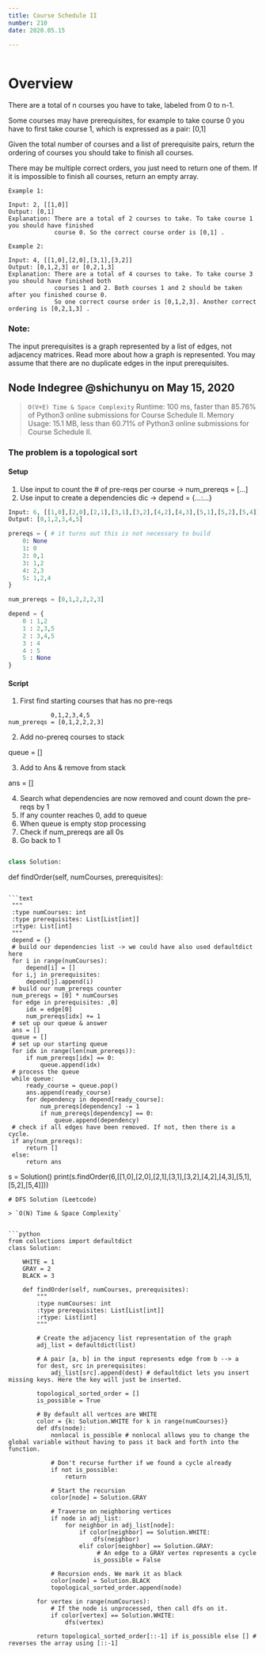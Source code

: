```yaml
---
title: Course Schedule II
number: 210
date: 2020.05.15

---
```


```toc

```

# Overview

There are a total of n courses you have to take, labeled from 0 to n-1.

Some courses may have prerequisites, for example to take course 0 you have to first take course 1, which is expressed as a pair: [0,1]

Given the total number of courses and a list of prerequisite pairs, return the ordering of courses you should take to finish all courses.

There may be multiple correct orders, you just need to return one of them. If it is impossible to finish all courses, return an empty array.

```text
Example 1:

Input: 2, [[1,0]] 
Output: [0,1]
Explanation: There are a total of 2 courses to take. To take course 1 you should have finished   
             course 0. So the correct course order is [0,1] .
```

```text
Example 2:

Input: 4, [[1,0],[2,0],[3,1],[3,2]]
Output: [0,1,2,3] or [0,2,1,3]
Explanation: There are a total of 4 courses to take. To take course 3 you should have finished both     
             courses 1 and 2. Both courses 1 and 2 should be taken after you finished course 0. 
             So one correct course order is [0,1,2,3]. Another correct ordering is [0,2,1,3] .
```

### Note:
The input prerequisites is a graph represented by a list of edges, not adjacency matrices. Read more about how a graph is represented. You may assume that there are no duplicate edges in the input prerequisites.

## Node Indegree @shichunyu on May 15, 2020

> `O(V+E) Time & Space Complexity` Runtime: 100 ms, faster than 85.76% of Python3 online submissions for Course Schedule II. Memory Usage: 15.1 MB, less than 60.71% of Python3 online submissions for Course Schedule II.  

### The problem is a topological sort

#### Setup

1. Use input to count the # of pre-reqs per course -> num_prereqs = [...]
2. Use input to create a dependencies dic -> depend = {...:...}

```python
Input: 6, [[1,0],[2,0],[2,1],[3,1],[3,2],[4,2],[4,3],[5,1],[5,2],[5,4]]
Output: [0,1,2,3,4,5]

prereqs = { # it turns out this is not necessary to build
    0: None
    1: 0
    2: 0,1
    3: 1,2
    4: 2,3
    5: 1,2,4
}

num_prereqs = [0,1,2,2,2,3]

depend = {
    0 : 1,2
    1 : 2,3,5
    2 : 3,4,5
    3 : 4
    4 : 5
    5 : None 
}
```

#### Script

1. First find starting courses that has no pre-reqs

```text
            0,1,2,3,4,5
num_prereqs = [0,1,2,2,2,3]
```

2. Add no-prereq courses to stack

queue = []

3. Add to Ans & remove from stack

ans = []

4. Search what dependencies are now removed and count down the pre-reqs by 1
5. If any counter reaches 0, add to queue
6. When queue is empty stop processing
7. Check if num_prereqs are all 0s
8. Go back to 1

```python

class Solution:

```
def findOrder\(self, numCourses, prerequisites\):
```

​```text
 """
 :type numCourses: int
 :type prerequisites: List[List[int]]
 :rtype: List[int]
 """
 depend = {}
 # build our dependencies list -> we could have also used defaultdict here
 for i in range(numCourses):
     depend[i] = []
 for i,j in prerequisites:
     depend[j].append(i)
 # build our num_prereqs counter
 num_prereqs = [0] * numCourses
 for edge in prerequisites: ,0]
     idx = edge[0]
     num_prereqs[idx] += 1
 # set up our queue & answer
 ans = []
 queue = []
 # set up our starting queue
 for idx in range(len(num_prereqs)):
     if num_prereqs[idx] == 0:
         queue.append(idx)
 # process the queue
 while queue:
     ready_course = queue.pop()
     ans.append(ready_course)
     for dependency in depend[ready_course]:
         num_prereqs[dependency] -= 1
         if num_prereqs[dependency] == 0:
             queue.append(dependency)
 # check if all edges have been removed. If not, then there is a cycle.
 if any(num_prereqs):
     return []
 else:
     return ans
```

s = Solution() print(s.findOrder(6,[[1,0],[2,0],[2,1],[3,1],[3,2],[4,2],[4,3],[5,1],[5,2],[5,4]]))

```text
# DFS Solution (Leetcode)

> `O(N) Time & Space Complexity`  


​```python
from collections import defaultdict
class Solution:

    WHITE = 1
    GRAY = 2
    BLACK = 3

    def findOrder(self, numCourses, prerequisites):
        """
        :type numCourses: int
        :type prerequisites: List[List[int]]
        :rtype: List[int]
        """

        # Create the adjacency list representation of the graph
        adj_list = defaultdict(list) 

        # A pair [a, b] in the input represents edge from b --> a
        for dest, src in prerequisites:
            adj_list[src].append(dest) # defaultdict lets you insert missing keys. Here the key will just be inserted. 

        topological_sorted_order = []
        is_possible = True

        # By default all vertces are WHITE
        color = {k: Solution.WHITE for k in range(numCourses)}
        def dfs(node):
            nonlocal is_possible # nonlocal allows you to change the global variable without having to pass it back and forth into the function.

            # Don't recurse further if we found a cycle already
            if not is_possible:
                return

            # Start the recursion
            color[node] = Solution.GRAY

            # Traverse on neighboring vertices
            if node in adj_list:
                for neighbor in adj_list[node]:
                    if color[neighbor] == Solution.WHITE:
                        dfs(neighbor)
                    elif color[neighbor] == Solution.GRAY:
                         # An edge to a GRAY vertex represents a cycle
                        is_possible = False

            # Recursion ends. We mark it as black
            color[node] = Solution.BLACK
            topological_sorted_order.append(node)

        for vertex in range(numCourses):
            # If the node is unprocessed, then call dfs on it.
            if color[vertex] == Solution.WHITE:
                dfs(vertex)

        return topological_sorted_order[::-1] if is_possible else [] # reverses the array using [::-1]
```

